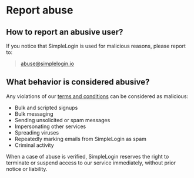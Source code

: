 # Report abuse


## How to report an abusive user?

If you notice that SimpleLogin is used for malicious reasons, please report to:

> [abuse@simplelogin.io](mailto:abuse@simplelogin.io)

## What behavior is considered abusive?

Any violations of our [terms and conditions](https://simplelogin.io/terms/) can be considered as malicious:

- Bulk and scripted signups
- Bulk messaging
- Sending unsolicited or spam messages
- Impersonating other services
- Spreading viruses
- Repeatedly marking emails from SimpleLogin as spam
- Criminal activity


When a case of abuse is verified, SimpleLogin reserves the right to terminate or suspend access to our service immediately, without prior notice or liability.